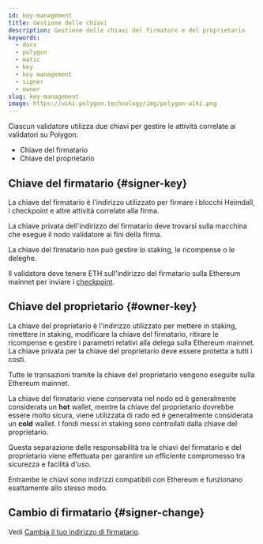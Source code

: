 ```yaml
---
id: key-management
title: Gestione delle chiavi
description: Gestione delle chiavi del firmatore e del proprietario
keywords:
  - docs
  - polygon
  - matic
  - key
  - key management
  - signer
  - owner
slug: key-management
image: https://wiki.polygon.technology/img/polygon-wiki.png
---
```


Ciascun validatore utilizza due chiavi per gestire le attività correlate ai validatori su Polygon:

* Chiave del firmatario
* Chiave del proprietario

## Chiave del firmatario {#signer-key}

La chiave del firmatario è l'indirizzo utilizzato per firmare i blocchi Heimdall, i checkpoint e altre attività correlate alla firma.

La chiave privata dell'indirizzo del firmatario deve trovarsi sulla macchina che esegue il nodo validatore ai fini della firma.

La chiave del firmatario non può gestire lo staking, le ricompense o le deleghe.

Il validatore deve tenere ETH sull'indirizzo del firmatario sulla Ethereum mainnet per inviare i [checkpoint](/docs/maintain/glossary.md#checkpoint-transaction).

## Chiave del proprietario {#owner-key}

La chiave del proprietario è l'indirizzo utilizzato per mettere in staking, rimettere in staking, modificare la chiave del firmatario, ritirare le ricompense e gestire i parametri relativi alla delega sulla Ethereum mainnet. La chiave privata per la chiave del proprietario deve essere protetta a tutti i costi.

Tutte le transazioni tramite la chiave del proprietario vengono eseguite sulla Ethereum mainnet.

La chiave del firmatario viene conservata nel nodo ed è generalmente considerata un **hot** wallet, mentre la chiave del proprietario dovrebbe essere molto sicura, viene utilizzata di rado ed è generalmente considerata un **cold** wallet. I fondi messi in staking sono controllati dalla chiave del proprietario.

Questa separazione delle responsabilità tra le chiavi del firmatario e del proprietario viene effettuata per garantire un efficiente compromesso tra sicurezza e facilità d'uso.

Entrambe le chiavi sono indirizzi compatibili con Ethereum e funzionano esattamente allo stesso modo.

## Cambio di firmatario {#signer-change}

Vedi [Cambia il tuo indirizzo di firmatario](/docs/maintain/validate/change-signer-address).

